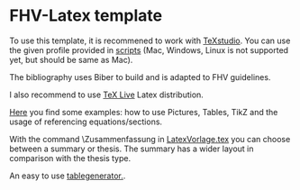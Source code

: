 #   FHV-Latex template

To use this template, it is recommened to work with 
[TeXstudio](http://texstudio.sourceforge.net). 
You can use the given profile provided in 
[scripts](https://github.com/pasrom/FHV-Latex/tree/master/scripts) 
(Mac, Windows, Linux is not supported yet, but should be same as Mac). 

The bibliography uses Biber to build and is adapted to FHV guidelines.

I also recommend to use 
[TeX Live](https://www.tug.org/texlive/) Latex distribution. 

[Here](https://github.com/pasrom/FHV-Latex/blob/master/tex/Examples.tex) you find some examples: how to use Pictures, Tables, TikZ and the usage of referencing equations/sections.

With the command \Zusammenfassung in
[LatexVorlage.tex](https://github.com/pasrom/FHV-Latex/blob/master/LatexVorlage.tex) you can choose between a summary or thesis. The summary has a wider layout in comparison with the thesis type.

An easy to use 
[tablegenerator.](http://www.tablesgenerator.com).